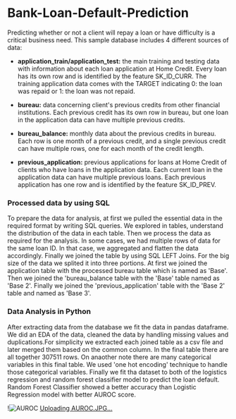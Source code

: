 # Bank-Loan-Default-Prediction

Predicting whether or not a client will repay a loan or have difficulty is a critical business need. This sample database includes 4 different sources of data:

* **application_train/application_test:** the main training and testing data with information about each loan application at Home Credit. Every loan has its own row and is identified by the feature SK_ID_CURR. The training application data comes with the TARGET indicating 0: the loan was repaid or 1: the loan was not repaid.

* **bureau:** data concerning client's previous credits from other financial institutions. Each previous credit has its own row in bureau, but one loan in the application data can have multiple previous credits.

* **bureau_balance:** monthly data about the previous credits in bureau. Each row is one month of a previous credit, and a single previous credit can have multiple rows, one for each month of the credit length.

* **previous_application:** previous applications for loans at Home Credit of clients who have loans in the application data. Each current loan in the application data can have multiple previous loans. Each previous application has one row and is identified by the feature SK_ID_PREV.

### Processed data by using SQL

To prepare the data for analysis, at first we pulled the essential data in the required format by writing SQL queries. We explored in tables, understand the distribution of the data in each table. Then we process the data as required for the analysis. In some cases, we had multiple rows of data for the same loan ID. In that case, we aggregated and flatten the data accordingly. Finally we joined the table by using SQL LEFT Joins. For the big size of the data we splited it into three portions. At first we joined the application table with the processed bureau table which is named as 'Base'. Then we joined the 'bureau_balance table with the 'Base' table named as 'Base 2'. Finally we joined the 'previous_application' table with the 'Base 2' table and named as  'Base 3'. 

### Data Analysis in Python

After extracting data from the database we fit the data in pandas dataframe. We did an EDA of the data, cleaned the data by handling missing values and duplications.For simplicity we extracted each joined table as a csv file and later merged them based on the common column. In the final table there are all together 307511 rows. On anaother  note there are many categorical variables in this final table. We used 'one hot encoding' technique to handle those categorical variables. Finally we fit tha dataset to both of the logistics regression and random forest classifier model to predict the loan default. Random Forest Classifier showed a better accuracy than Logistic Regression model with better AUROC score.

!![AUROC](https://user-images.githubusercontent.com/76721123/114818433-cc623280-9d89-11eb-8377-6a6858258697.JPG)
[Uploading AUROC.JPG…]()
